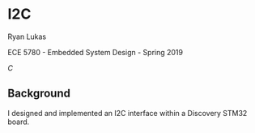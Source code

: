 I2C
==============

Ryan Lukas

ECE 5780 - Embedded System Design - Spring 2019

*C*

Background
------------

I designed and implemented an I2C interface within a Discovery STM32 board.
